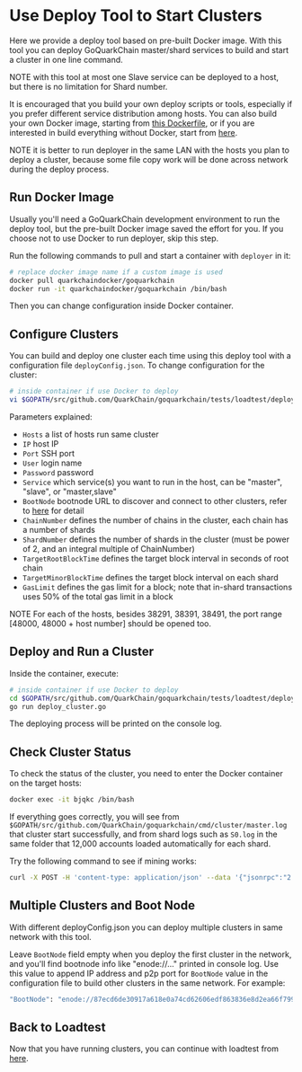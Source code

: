 # Use Deploy Tool to Start Clusters

Here we provide a deploy tool based on pre-built Docker image. With this tool you can deploy GoQuarkChain master/shard 
services to build and start a cluster in one line command. 

NOTE with this tool at most one Slave service can be deployed to a host, but there is no limitation for Shard number.

It is encouraged that you build your own deploy scripts or tools, especially if you prefer different service distribution 
among hosts.  You can also build your own Docker image, starting from [this Dockerfile](../Dockerfile), or if you are 
interested in build everything without Docker, start from [here](../../../README.md#development-setup). 

NOTE it is better to run deployer in the same LAN with the hosts you plan to deploy a cluster, because some file copy work 
will be done across network during the deploy process. 

## Run Docker Image

Usually you'll need a GoQuarkChain development environment to run the deploy tool, but the pre-built Docker image 
saved the effort for you. If you choose not to use Docker to run deployer, skip this step.

Run the following commands to pull and start a container with `deployer` in it:

```bash
# replace docker image name if a custom image is used
docker pull quarkchaindocker/goquarkchain
docker run -it quarkchaindocker/goquarkchain /bin/bash 
```
Then you can change configuration inside Docker container.

## Configure Clusters

You can build and deploy one cluster each time using this deploy tool with a configuration file `deployConfig.json`. 
To change configuration for the cluster:
```bash
# inside container if use Docker to deploy
vi $GOPATH/src/github.com/QuarkChain/goquarkchain/tests/loadtest/deployer/deployConfig.json
```
Parameters explained:
- `Hosts` a list of hosts run same cluster
- `IP` host IP
- `Port` SSH port
- `User` login name
- `Password` password
- `Service` which service(s) you want to run in the host, can be "master", "slave", or "master,slave"
- `BootNode` bootnode URL to discover and connect to other clusters, refer to [here](#running-multiple-clusters-and-boot-node) 
for detail
- `ChainNumber` defines the number of chains in the cluster, each chain has a number of shards 
- `ShardNumber` defines the number of shards in the cluster (must be power of 2, and an integral multiple of ChainNumber)
- `TargetRootBlockTime` defines the target block interval in seconds of root chain
- `TargetMinorBlockTime` defines the target block interval on each shard
- `GasLimit` defines the gas limit for a block; note that in-shard transactions uses 50% of the total gas limit in a block

NOTE For each of the hosts, besides 38291, 38391, 38491, the port range [48000, 48000 + host number] should be opened too.

## Deploy and Run a Cluster
Inside the container, execute:
```bash
# inside container if use Docker to deploy
cd $GOPATH/src/github.com/QuarkChain/goquarkchain/tests/loadtest/deployer
go run deploy_cluster.go
```
The deploying process will be printed on the console log. 

## Check Cluster Status

To check the status of the cluster, you need to enter the Docker container on the target hosts: 
```bash
docker exec -it bjqkc /bin/bash
```
If everything goes correctly, you will see from `$GOPATH/src/github.com/QuarkChain/goquarkchain/cmd/cluster/master.log` that 
cluster start successfully, and from shard logs such as `S0.log` in the same folder that 12,000 accounts 
loaded automatically for each shard.

Try the following command to see if mining works:
```bash
curl -X POST -H 'content-type: application/json' --data '{"jsonrpc":"2.0","method":"setMining","params":[true],"id":0}' http://127.0.0.1:38491
```
## Multiple Clusters and Boot Node
With different deployConfig.json you can deploy multiple clusters in same network with this tool. 

Leave `BootNode` field empty when you deploy the first cluster in the network, and you'll find bootnode info like
"enode://..." printed in console log. Use this value to append IP address and p2p port for `BootNode` value in 
the configuration file to build other clusters in the same network. For example:
```bash
"BootNode": "enode://87ecd6de30917a618e0a74cd62606edf863836e8d2ea66f79920c57edc582a016d0679201424757a9090cd53338fc7e585bcbfc07c488f5d4225e63387ee0042@138.68.22.96:38291"
```
## Back to Loadtest

Now that you have running clusters, you can continue with loadtest from [here](../README.md#generate-transactions).